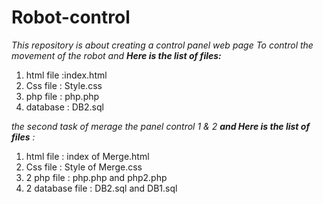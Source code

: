# Robot-control


_This repository is about creating a control panel web page To control the movement of the robot and **Here is the list of files:**_

 1. html file :index.html
 2. Css file : Style.css
 3. php file : php.php
 4. database : DB2.sql

 _the second task of merage the panel control 1 & 2 **and Here is the list of files** :_

1. html file : index of Merge.html
2. Css file : Style of Merge.css
3. 2 php file : php.php and php2.php
4. 2 database file : DB2.sql and DB1.sql
